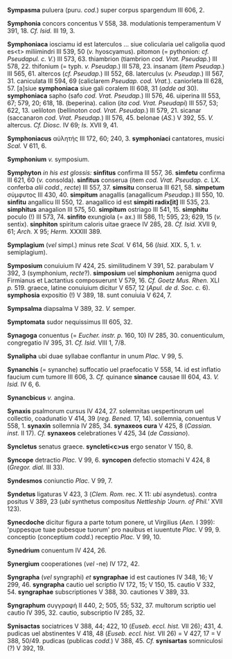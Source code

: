 **Sympasma** puluera (puru. *cod.*) super corpus spargendum III 606, 2.

**Symphonia** concors concentus V 558, 38. modulationis temperamentum V
391, 18. *Cf. Isid.* III 19, 3.

**Symphoniaca** iosciamu id est laterculos ... siue colicularia uel
caligolia quod es\<t\> miliimindri III 539, 50 (*v.* hyoscyamus).
pitomon (= pythonion: *cf. Pseudapul. c. V.*) III 573, 63. thiambrion
(tiambrion *cod. Vrat. Pseudap.*) III 578, 22. thifonium (= typh. *v.*
*Pseudap.*) III 578, 23. insanam (*item Pseudap.*) III 565, 61. altercos
(*cf. Pseudap.*) III 552, 68. laterculus (*v. Pseudap.*) III 567, 31.
caniculata III 594, 69 (caliclarem *Pseudap. cod. Vrat.*). caniorleta
III 628, 57. [a]siue **symphoniaca** siue gali coralem III 608, 31
(*adde ad* 30). **symphoniaca** sapho (safo *cod. Vrat. Pseudap.*) III
576, 46. uiperina III 553, 67; 579, 20; 618, 18. (beperina). calion
(*ita cod. Vrat. Pseudapi*) III 557, 53; 622, 13. ueliloton (bellinoton
*cod. Vrat. Pseudap.*) III 579, 21. sicanar (saccanaron *cod. Vrat.
Pseudap.*) III 576, 45. belonae (*AS.*) V 392, 55. *V.* altercus. *Cf.
Diosc.* IV 69; *Is.* XVII 9, 41.

**Symphoniacus** αὐλητής III 172, 60; 240, 3. **symphoniaci**
cantatores, musici *Scal.* V 611, 6.

**Symphonium** *v.* symposium.

**Symphyton** *in his est glossis:* **sinfitus** confirma III 557, 36.
**simfetu** confirma III 621, 60 (*v.* consolda). **sinfitus** conserua
(item *cod. Vrat. Pseudap. c.* LX. conferba *alii codd., recte*) III
557, 37. **simsitu** conserua III 621, 58. **simpetum** σύμφυτος III
430, 40. **simpitum** anagallis (anagallicum *Pseudap.*) III 550, 10.
**sinfitu** angallicu III 550, 12. anagallico id est **simpiti
radix[it]** III 535, 23. **simphitus** anagalion III 575, 50.
**simpitum** ostriago III 541, 15. **simphitu** poculo (!) III 573, 74.
**sinfito** exungiola (= ax.) III 586, 11; 595, 23; 629, 15 (*v.*
sentix). **sinphiton** spiritum caloris uitae graece IV 285, 28. *Cf.
Isid.* XVII 9, 61; *Arch.* X 95; *Herm.* XXXIII 389.

**Symplagium** (*vel* simpl.) minus rete *Scal.* V 614, 56 (*Isid.* XIX.
5, 1. *v.* semiplagium).

**Symposium** conuiuium IV 424, 25. similitudinem V 391, 52. parabulam V
392, 3 (symphonium, *recte*?). **simposium** uel **simphonium** aenigma
quod Firmianus et Lactantius composuerunt V 579, 16. *Cf. Goetz Mus.
Rhen.* XLI *p.* 519. graece, latine conuiuium dicitur V 657, 12 (*Apul.
de d. Soc. c.* 6). **symphosia** expositio (!) V 389, 18. sunt conuiuia
V 624, 7.

**Sympsalma** diapsalma V 389, 32. *V.* semper.

**Symptomata** sudor nequissimus III 605, 32.

**Synagoga** conuentus (= *Eucher. in­str. p.* 160, 10) IV 285, 30.
conuenticulum, congregatio IV 395, 31. *Cf. Isid.* VIII 1, 7/8.

**Synalipha** ubi duae syllabae conflantur in unum *Plac.* V 99, 5.

**Synanchis** (= synanche) suffocatio uel praefocatio V 558, 14. id est
inflatio faucium cum tumore III 606, 3. *Cf.* quinance **sinance**
causae III 604, 43. *V. Isid.* IV 6, 6.

**Synancbicus** *v.* angina.

**Synaxis** psalmorum cursus IV 424, 27. solemnitas uespertinorum uel
collectio, coadunatio V 414, 39 (*reg. Bened.* 17, 14). sollemnia,
conuentus V 558, 1. **synaxin** sollemnia IV 285, 34. **synaxeos cura**
V 425, 8 (*Cassian. inst.* II 17). *Cf.* **synaxeos** celebrationes V
425, 34 (*de Cassiano*).

**Syncletus** senatus graece. **syncleti\<c\>us** ergo senator V 150, 8.

**Syncope** detractio *Plac.* V 99, 6. **syncopen** defectio stomachi V
424, 8 (*Gregor. dial.* III 33).

**Syndesmos** coniunctio *Plac.* V 99, 7.

**Syndetus** ligaturas V 423, 3 (*Clem. Rom.* rec. X 11: *ubi*
asyndetus). contra positus V 389, 23 (*ubi* synthetus compositus
*Nettleship 'Journ. of Phil.'* XVII 123).

**Synecdoche** dicitur figura a parte totum ponere, ut Virgilius (*Aen.*
I 399): 'puppesque tuae pubesque tuorum' pro nauibus et iuuentute
*Plac.* V 99, 9. conceptio (conceptium *codd.*) receptio *Plac.* V 99,
10.

**Synedrium** conuentum IV 424, 26.

**Synergium** cooperationes (*vel* -ne) IV 172, 42.

**Syngrapha** (*vel* syngraphi) *et* **syngra­phae** id est cautiones IV
348, 16; V 299, 46. **syngrapha** cautio uel scriptio IV 172, 15; V 150,
15. cautio V 332, 54. **syngraphae** subscriptiones V 388, 30. cautiones
V 389, 33.

**Syngraphum** συγγραφή II 440, 2; 505, 55; 532, 37. multorum scriptio
uel cautio IV 395, 32. cautio, subscriptio IV 285, 32.

**Synisactas** sociatrices V 388, 44; 422, 10 (*Euseb. eccl. hist.* VII
26); 431, 4. pudicas uel abstinentes V 418, 48 (*Euseb. eccl. hist.* VII
26) = V 427, 17 = V 388, 50/49. pudicas (publicas *codd.*) V 388, 45.
*Cf.* **synisartas** somniculosi (?) V 392, 19.
